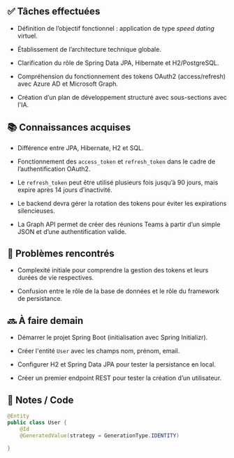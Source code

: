 ## ✅ Tâches effectuées

- Définition de l’objectif fonctionnel : application de type _speed dating_ virtuel.
	
- Établissement de l’architecture technique globale.
    
- Clarification du rôle de Spring Data JPA, Hibernate et H2/PostgreSQL.
    
- Compréhension du fonctionnement des tokens OAuth2 (access/refresh) avec Azure AD et Microsoft Graph.
    
- Création d’un plan de développement structuré avec sous-sections avec l'IA.
    

## 📚 Connaissances acquises

- Différence entre JPA, Hibernate, H2 et SQL.
    
- Fonctionnement des `access_token` et `refresh_token` dans le cadre de l’authentification OAuth2.
    
- Le `refresh_token` peut être utilisé plusieurs fois jusqu’à 90 jours, mais expire après 14 jours d’inactivité.
    
- Le backend devra gérer la rotation des tokens pour éviter les expirations silencieuses.
    
- La Graph API permet de créer des réunions Teams à partir d’un simple JSON et d’une authentification valide.
    

## 🐞 Problèmes rencontrés

- Complexité initiale pour comprendre la gestion des tokens et leurs durées de vie respectives.
    
- Confusion entre le rôle de la base de données et le rôle du framework de persistance.
    

## 🔜 À faire demain

- Démarrer le projet Spring Boot (initialisation avec Spring Initializr).
    
- Créer l'entité `User` avec les champs nom, prénom, email.
    
- Configurer H2 et Spring Data JPA pour tester la persistance en local.
    
- Créer un premier endpoint REST pour tester la création d’un utilisateur.

## 🧩 Notes / Code
```java
@Entity
public class User {
	@Id
	@GeneratedValue(strategy = GenerationType.IDENTITY)
	
}
